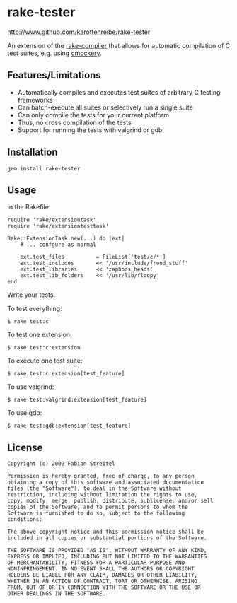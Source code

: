 # rake-tester #

<http://www.github.com/karottenreibe/rake-tester>

An extension of the [rake-compiler][rakecompiler] that allows
for automatic compilation of C test suites, e.g. using
[cmockery].


## Features/Limitations ##

*   Automatically compiles and executes test suites of
    arbitrary C testing frameworks
*   Can batch-execute all suites or selectively run a single suite
*   Can only compile the tests for your current platform
*   Thus, no cross compilation of the tests
*   Support for running the tests with valgrind or gdb


## Installation ##

    gem install rake-tester


## Usage ##

In the Rakefile:

    require 'rake/extensiontask'
    require 'rake/extensiontesttask'

    Rake::ExtensionTask.new(...) do |ext|
        # ... confgure as normal

        ext.test_files          = FileList['test/c/*']
        ext.test_includes       << '/usr/include/frood_stuff'
        ext.test_libraries      << 'zaphods_heads'
        ext.test_lib_folders    << '/usr/lib/floopy'
    end

Write your tests.

To test everything:

    $ rake test:c

To test one extension:

    $ rake test:c:extension

To execute one test suite:

    $ rake test:c:extension[test_feature]

To use valgrind:

    $ rake test:valgrind:extension[test_feature]

To use gdb:

    $ rake test:gdb:extension[test_feature]


## License ##

    Copyright (c) 2009 Fabian Streitel

    Permission is hereby granted, free of charge, to any person
    obtaining a copy of this software and associated documentation
    files (the "Software"), to deal in the Software without
    restriction, including without limitation the rights to use,
    copy, modify, merge, publish, distribute, sublicense, and/or sell
    copies of the Software, and to permit persons to whom the
    Software is furnished to do so, subject to the following
    conditions:

    The above copyright notice and this permission notice shall be
    included in all copies or substantial portions of the Software.

    THE SOFTWARE IS PROVIDED "AS IS", WITHOUT WARRANTY OF ANY KIND,
    EXPRESS OR IMPLIED, INCLUDING BUT NOT LIMITED TO THE WARRANTIES
    OF MERCHANTABILITY, FITNESS FOR A PARTICULAR PURPOSE AND
    NONINFRINGEMENT. IN NO EVENT SHALL THE AUTHORS OR COPYRIGHT
    HOLDERS BE LIABLE FOR ANY CLAIM, DAMAGES OR OTHER LIABILITY,
    WHETHER IN AN ACTION OF CONTRACT, TORT OR OTHERWISE, ARISING
    FROM, OUT OF OR IN CONNECTION WITH THE SOFTWARE OR THE USE OR
    OTHER DEALINGS IN THE SOFTWARE.

[rakecompiler]:     http://github.com/luislavena/rake-compiler      "The rake-compile project"
[cmockery]:         http://code.google.com/p/cmockery/              "The cmockery C testing framework"

